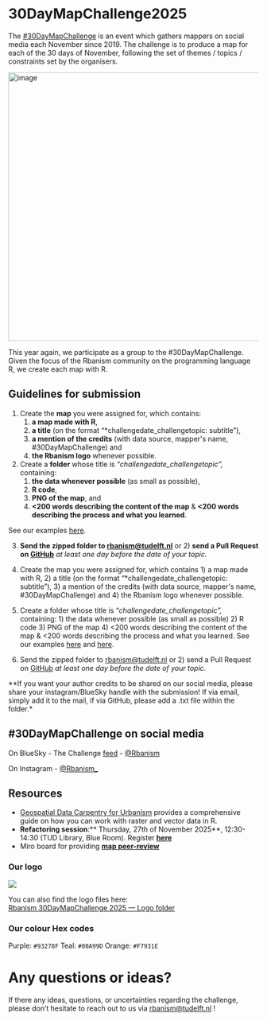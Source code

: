 # 30DayMapChallenge2025

The [#30DayMapChallenge](https://30daymapchallenge.com/) is an event which gathers mappers on social media each November since 2019. The challenge is to produce a map for each of the 30 days of November, following the set of themes / topics / constraints set by the organisers.

<img src="https://github.com/user-attachments/assets/d5886338-39d6-4fd2-abbe-91f239370682" alt="image" width="960" height="540"/>

This year again, we participate as a group to the #30DayMapChallenge. Given the focus of the Rbanism community on the programming language R, we create each map with R.

## Guidelines for submission
1. Create the **map** you were assigned for, which contains:
    1) **a map made with R**,
    2) **a title** (on the format “*challengedate_challengetopic: subtitle”),
    3) **a mention of the credits** (with data source, mapper's name, #30DayMapChallenge) and
    4) **the Rbanism logo** whenever possible.
2. Create a **folder** whose title is “*challengedate_challengetopic”,* containing:
    1) **the data whenever possible** (as small as possible),
    2) **R code**,
    3) **PNG of the map**, and
    4) **<200 words describing the content of the map** & **<200 words describing the process and what you learned**.

See our examples [here](https://github.com/Rbanism/30DayMapChallenge2025/tree/main/2Nov_Lines).

3. **Send the zipped folder to [rbanism@tudelft.nl](mailto:rbanism@tudelft.nl)** or 2) **send a Pull Request on [GitHub](https://github.com/Rbanism/30DayMapChallenge2024)** *at least one day before the date of your topic.*

1.  Create the map you were assigned for, which contains 1) a map made with R, 2) a title (on the format “\*challengedate_challengetopic: subtitle”), 3) a mention of the credits (with data source, mapper's name, #30DayMapChallenge) and 4) the Rbanism logo whenever possible.
2.  Create a folder whose title is “*challengedate_challengetopic”,* containing: 1) the data whenever possible (as small as possible) 2) R code 3) PNG of the map 4) \<200 words describing the content of the map & \<200 words describing the process and what you learned. See our examples [here](https://github.com/Rbanism/30DayMapChallenge2024/tree/main/8Nov_HDX) and [here](https://github.com/Rbanism/30DayMapChallenge2024/tree/main/15Nov_MyData).
3.  Send the zipped folder to [rbanism\@tudelft.nl](mailto:rbanism@tudelft.nl) or 2) send a Pull Request on [GitHub](https://github.com/Rbanism/30DayMapChallenge2024) *at least one day before the date of your topic.*

\*\*If you want your author credits to be shared on our social media, please share your instagram/BlueSky handle with the submission! If via email, simply add it to the mail, if via GitHub, please add a .txt file within the folder.\*

## #30DayMapChallenge on social media

On BlueSky - The Challenge [feed](https://bsky.app/profile/did:plc:bjm7fq6jgotowpim5ggfbzw6/feed/aaaiqkbjq3yhy) - [\@Rbanism](https://bsky.app/profile/rbanism.bsky.social)

On Instagram - [\@Rbanism\_](https://www.instagram.com/rbanism_?utm_source=ig_web_button_share_sheet&igsh=ZDNlZDc0MzIxNw==)

## Resources
- [Geospatial Data Carpentry for Urbanism](https://carpentries-incubator.github.io/r-geospatial-urban/) provides a comprehensive guide on how you can work with raster and vector data in R.
- **Refactoring session**:** Thursday, 27th of November 2025**, 12:30-14:30 (TUD Library, Blue Room). Register **[here](https://www.eventbrite.nl/e/nice-and-clean-refactoring-code-from-the-30daymapchallenge-tickets-1760050531519?aff=oddtdtcreator)**
- Miro board for providing **[map peer-review](https://miro.com/app/board/uXjVJ0UihFo=/)**

### Our logo

![](https://rbanism.org/assets/imgs/about/vi_l.jpg)

You can also find the logo files here:  
[Rbanism 30DayMapChallenge 2025 — Logo folder](https://github.com/Rbanism/30DayMapChallenge2025/tree/main/resources/logo)

### Our colour Hex codes

Purple: `#93278F` Teal: `#00A99D` Orange: `#F7931E`

# Any questions or ideas?

If there any ideas, questions, or uncertainties regarding the challenge, please don’t hesitate to reach out to us via [rbanism\@tudelft.nl](mailto:rbanism@tudelft.nl) !
